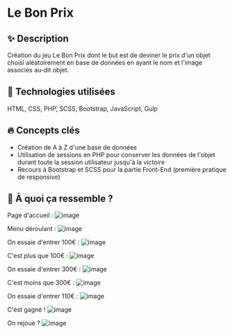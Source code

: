 # Le Bon Prix  
  
## ✨ Description 
Création du jeu Le Bon Prix dont le but est de deviner le prix d'un objet choisi aléatoirement en base de données en ayant le nom et l'image associés au-dit objet. 

## 🚀 __Technologies utilisées__  
HTML, CSS, PHP, SCSS, Bootstrap, JavaScript, Gulp  

## 🔥 __Concepts clés__  
* Création de A à Z d'une base de données  
* Utilisation de sessions en PHP pour conserver les données de l'objet durant toute la session utilisateur jusqu'à la victoire
* Recours à Bootstrap et SCSS pour la partie Front-End (première pratique de responsive)

## 🔎 __À quoi ça ressemble ?__  
Page d'accueil :
![image](https://github.com/JessicaGUALTIERI/Juste-Prix/blob/main/readme_img/accueil.png)

Menu déroulant :
![image](https://github.com/JessicaGUALTIERI/Juste-Prix/blob/main/readme_img/menu.png)

On essaie d'entrer 100€ :
![image](https://github.com/JessicaGUALTIERI/Juste-Prix/blob/main/readme_img/100.png)

C'est plus que 100€ :
![image](https://github.com/JessicaGUALTIERI/Juste-Prix/blob/main/readme_img/+100.png)

On essaie d'entrer 300€ :
![image](https://github.com/JessicaGUALTIERI/Juste-Prix/blob/main/readme_img/300.png)

C'est moins que 300€ :
![image](https://github.com/JessicaGUALTIERI/Juste-Prix/blob/main/readme_img/-300.png)

On essaie d'entrer 110€ :
![image](https://github.com/JessicaGUALTIERI/Juste-Prix/blob/main/readme_img/110.png)

C'est gagné !
![image](https://github.com/JessicaGUALTIERI/Juste-Prix/blob/main/readme_img/victoire.png)

On rejoue ?
![image](https://github.com/JessicaGUALTIERI/Juste-Prix/blob/main/readme_img/nouveaujeu.png)